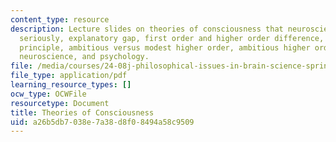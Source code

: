 ```yaml
---
content_type: resource
description: Lecture slides on theories of consciousness that neuroscientists take
  seriously, explanatory gap, first order and higher order difference, the transitivity
  principle, ambitious versus modest higher order, ambitious higher order theory,
  neuroscience, and psychology.
file: /media/courses/24-08j-philosophical-issues-in-brain-science-spring-2009/a26b5db7038e7a38d8f08494a58c9509_MIT24_08JS09_lec17.pdf
file_type: application/pdf
learning_resource_types: []
ocw_type: OCWFile
resourcetype: Document
title: Theories of Consciousness
uid: a26b5db7-038e-7a38-d8f0-8494a58c9509
---
```

